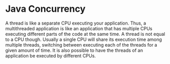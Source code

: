 # Java Concurrency

 A thread is like a separate CPU executing your application. Thus, a multithreaded application is like an application that has multiple CPUs executing different parts of the code at the same time. A thread is not equal to a CPU though. Usually a single CPU will share its execution time among multiple threads, switching between executing each of the threads for a given amount of time. It is also possible to have the threads of an application be executed by different CPUs.